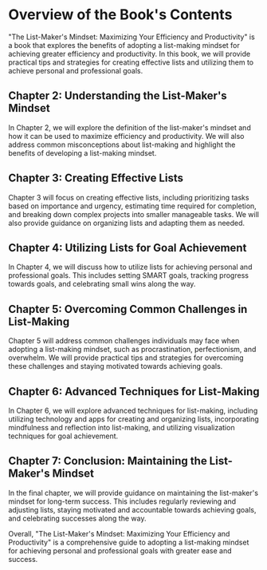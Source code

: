 Overview of the Book's Contents
========================================================

"The List-Maker's Mindset: Maximizing Your Efficiency and Productivity" is a book that explores the benefits of adopting a list-making mindset for achieving greater efficiency and productivity. In this book, we will provide practical tips and strategies for creating effective lists and utilizing them to achieve personal and professional goals.

Chapter 2: Understanding the List-Maker's Mindset
-------------------------------------------------

In Chapter 2, we will explore the definition of the list-maker's mindset and how it can be used to maximize efficiency and productivity. We will also address common misconceptions about list-making and highlight the benefits of developing a list-making mindset.

Chapter 3: Creating Effective Lists
-----------------------------------

Chapter 3 will focus on creating effective lists, including prioritizing tasks based on importance and urgency, estimating time required for completion, and breaking down complex projects into smaller manageable tasks. We will also provide guidance on organizing lists and adapting them as needed.

Chapter 4: Utilizing Lists for Goal Achievement
-----------------------------------------------

In Chapter 4, we will discuss how to utilize lists for achieving personal and professional goals. This includes setting SMART goals, tracking progress towards goals, and celebrating small wins along the way.

Chapter 5: Overcoming Common Challenges in List-Making
------------------------------------------------------

Chapter 5 will address common challenges individuals may face when adopting a list-making mindset, such as procrastination, perfectionism, and overwhelm. We will provide practical tips and strategies for overcoming these challenges and staying motivated towards achieving goals.

Chapter 6: Advanced Techniques for List-Making
----------------------------------------------

In Chapter 6, we will explore advanced techniques for list-making, including utilizing technology and apps for creating and organizing lists, incorporating mindfulness and reflection into list-making, and utilizing visualization techniques for goal achievement.

Chapter 7: Conclusion: Maintaining the List-Maker's Mindset
-----------------------------------------------------------

In the final chapter, we will provide guidance on maintaining the list-maker's mindset for long-term success. This includes regularly reviewing and adjusting lists, staying motivated and accountable towards achieving goals, and celebrating successes along the way.

Overall, "The List-Maker's Mindset: Maximizing Your Efficiency and Productivity" is a comprehensive guide to adopting a list-making mindset for achieving personal and professional goals with greater ease and success.
